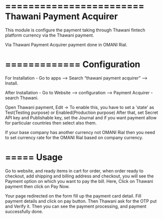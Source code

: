 ========================
Thawani Payment Acquirer
========================

This module is configure the payment taking through Thawani fintech platform currency via the Thawani payment.

Via Thawani Payment Acquirer payment done in OMANI Rial.

=============
Configuration
=============

For Installation - Go to apps --> Search “thawani payment acquirer” --> Install.

After Installation - Go to Website --> configuration --> Payment Acquirer - search Thawani.

Open Thawani payment, Edit -> To enable this, you have to set a 'state' as Test(Testing purpose) or Enabled(Production purpose)
After that, set Secret API key and Publishable key, set the Journal and if you want payment allow for particular countries then select also them.

If your base company has another currency not OMANI Rial then you need to set currency rate for the OMANI Rial based on company currency.

=====
Usage
=====

Go to website, and ready items in cart for order, when order ready to checkout, add shipping and billing address
and checkout, you will see the Payment option on which you want to pay the bill.
Here, Click on Thawani payment then click on Pay Now.

Your page redirected on the form fill up the payment card detail. Fill payment details and click on pay button.
Then Thawani ask for the OTP put and Verify it.
Then you can see the payment processing, and payment successfully done.

